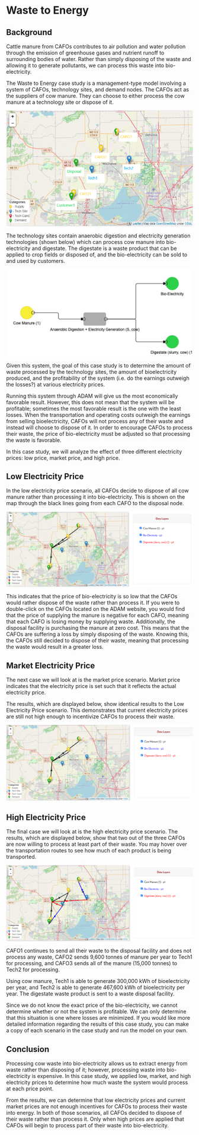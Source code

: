 <h1>Waste to Energy</h1>

<h2>Background</h2>

<p>
    Cattle manure from CAFOs contributes to air pollution and water pollution through the emission of greenhouse gases and nutrient runoff to surrounding bodies of water. Rather than simply disposing of the waste and allowing it to generate pollutants, we can process this waste into bio-electricity. 
</p>

<p>
    The Waste to Energy case study is a management-type model involving a system of CAFOs, technology sites, and demand nodes. The CAFOs act as the suppliers of cow manure. They can choose to either process the cow manure at a technology site or dispose of it. 
</p>

<img src="Pictures\waste_to_energy\map.png">

<br>

<p>
    The technology sites contain anaerobic digestion and electricity generation technologies (shown below) which can process cow manure into bio-electricity and digestate. The digestate is a waste product that can be applied to crop fields or disposed of, and the bio-electricity can be sold to and used by customers. 
</p>

<img src="Pictures\waste_to_energy\tech.png">

<br>

<p>
    Given this system, the goal of this case study is to determine the amount of waste processed by the technology sites, the amount of bioelectricity produced, and the profitability of the system (i.e. do the earnings outweigh the losses?) at various electricity prices.
</p>

<p>
    Running this system through ADAM will give us the most economically favorable result. However, this does not mean that the system will be profitable; sometimes the most favorable result is the one with the least losses. When the transportation and operating costs outweigh the earnings from selling bioelectricity, CAFOs will not process any of their waste and instead will choose to dispose of it. In order to encourage CAFOs to process their waste, the price of bio-electricity must be adjusted so that processing the waste is favorable. 
</p>

<p>
    In this case study, we will analyze the effect of three different electricity prices: low price, market price, and high price.
</p>

<h2>Low Electricity Price</h2>

<p>
    In the low electricity price scenario, all CAFOs decide to dispose of all cow manure rather than processing it into bio-electricity. This is shown on the map through the black lines going from each CAFO to the disposal node. 
</p>

<img src="Pictures\waste_to_energy\low_elec.png">

<p>
    This indicates that the price of bio-electricity is so low that the CAFOs would rather dispose of the waste rather than process it. If you were to double-click on the CAFOs located on the ADAM website, you would find that the price of supplying the manure is negative for each CAFO, meaning that each CAFO is losing money by supplying waste. Additionally, the disposal facility is purchasing the manure at zero cost. This means that the CAFOs are suffering a loss by simply disposing of the waste. Knowing this, the CAFOs still decided to dispose of their waste, meaning that processing the waste would result in a greater loss.
</p>

<h2>Market Electricity Price</h2>

<p>
    The next case we will look at is the market price scenario. Market price indicates that the electricity price is set such that it reflects the actual electricity price.
</p>

<p>
    The results, which are displayed below, show identical results to the Low Electricity Price scenario. This demonstrates that current electricity prices are still not high enough to incentivize CAFOs to process their waste. 
</p>

<img src="Pictures\waste_to_energy\market_elec.png">

<h2>High Electricity Price</h2>

<p>
    The final case we will look at is the high electricity price scenario. The results, which are displayed below, show that two out of the three CAFOs are now willing to process at least part of their waste. You may hover over the transportation routes to see how much of each product is being transported. 
</p>

<img src="Pictures\waste_to_energy\high_elec.png">

<p>
    CAFO1 continues to send all their waste to the disposal facility and does not process any waste, CAFO2 sends 9,600 tonnes of manure per year to Tech1 for processing, and CAFO3 sends all of the manure (15,000 tonnes) to Tech2 for processing. 
</p>

<p>
    Using cow manure, Tech1 is able to generate 300,000 kWh of bioelectricity per year, and Tech2 is able to generate 467,600 kWh of bioelectricity per year. The digestate waste product is sent to a waste disposal facility.
</p>

<p>
    Since we do not know the exact price of the bio-electricity, we cannot determine whether or not the system is profitable. We can only determine that this situation is one where losses are minimized. If you would like more detailed information regarding the results of this case study, you can make a copy of each scenario in the case study and run the model on your own. 
</p>

<h2>Conclusion</h2>

<p>
    Processing cow waste into bio-electricity allows us to extract energy from waste rather than disposing of it; however, processing waste into bio-electricity is expensive. In this case study, we applied low, market, and high electricity prices to determine how much waste the system would process at each price point. 
</p>

<p>
    From the results, we can determine that low electricity prices and current market prices are not enough incentives for CAFOs to process their waste into energy. In both of those scenarios, all CAFOs decided to dispose of their waste rather than process it. Only when high prices are applied that CAFOs will begin to process part of their waste into bio-electricity. 
</p>


